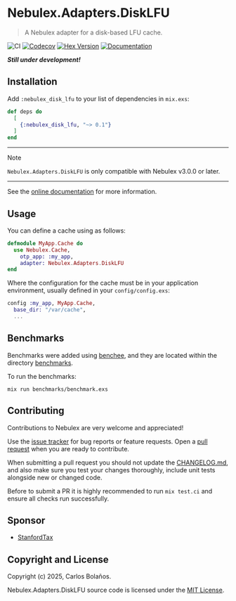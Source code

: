 # Nebulex.Adapters.DiskLFU
> A Nebulex adapter for a disk-based LFU cache.

![CI](http://github.com/elixir-nebulex/nebulex_disk_lfu/workflows/CI/badge.svg)
[![Codecov](http://codecov.io/gh/elixir-nebulex/nebulex_disk_lfu/graph/badge.svg)](http://codecov.io/gh/elixir-nebulex/nebulex_disk_lfu/graph/badge.svg)
[![Hex Version](http://img.shields.io/hexpm/v/nebulex_disk_lfu.svg)](http://hex.pm/packages/nebulex_disk_lfu)
[![Documentation](http://img.shields.io/badge/Documentation-ff69b4)](http://hexdocs.pm/nebulex_disk_lfu)

_**Still under development!**_

## Installation

Add `:nebulex_disk_lfu` to your list of dependencies in `mix.exs`:

```elixir
def deps do
  [
    {:nebulex_disk_lfu, "~> 0.1"}
  ]
end
```

---
> [!NOTE]
>
> `Nebulex.Adapters.DiskLFU` is only compatible with Nebulex v3.0.0 or later.
---

See the [online documentation](http://hexdocs.pm/nebulex_disk_lfu/)
for more information.

## Usage

You can define a cache using as follows:

```elixir
defmodule MyApp.Cache do
  use Nebulex.Cache,
    otp_app: :my_app,
    adapter: Nebulex.Adapters.DiskLFU
end
```

Where the configuration for the cache must be in your application
environment, usually defined in your `config/config.exs`:

```elixir
config :my_app, MyApp.Cache,
  base_dir: "/var/cache",
  ...
```

## Benchmarks

Benchmarks were added using [benchee](http://github.com/PragTob/benchee), and
they are located within the directory [benchmarks](./benchmarks).

To run the benchmarks:

```
mix run benchmarks/benchmark.exs
```

## Contributing

Contributions to Nebulex are very welcome and appreciated!

Use the [issue tracker](http://github.com/elixir-nebulex/nebulex_disk_lfu/issues)
for bug reports or feature requests. Open a
[pull request](http://github.com/elixir-nebulex/nebulex_disk_lfu/pulls)
when you are ready to contribute.

When submitting a pull request you should not update the
[CHANGELOG.md](CHANGELOG.md), and also make sure you test your changes
thoroughly, include unit tests alongside new or changed code.

Before to submit a PR it is highly recommended to run `mix test.ci` and ensure
all checks run successfully.

## Sponsor

- [StanfordTax](http://stanfordtax.com/)

## Copyright and License

Copyright (c) 2025, Carlos Bolaños.

Nebulex.Adapters.DiskLFU source code is licensed under the [MIT License](LICENSE).
